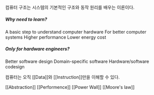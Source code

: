 컴퓨터 구조는 시스템의 기본적인 구조와 동작 원리를 배우는 이론이다.

<h5> Why need to learn? </h5>
	A basic step to understand computer hardware
	For better computer systems
	Higher performance
	Lower energy cost

<h5> Only for hardware engineers? </h5>
	Better software design
	Domain-specific software
	Hardware/software codesign

컴퓨터는 오직 [[Data]]와 [[Instruction]]만을 이해할 수 있다.

[[Abstraction]]
[[Performence]]
[[Power Wall]]
[[Moore's law]]
